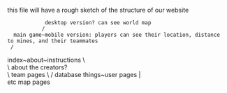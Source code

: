 this file will have a rough sketch of the structure of our website


     	        desktop version? can see world map
     	       /
      main game~mobile version: players can see their location, distance to mines, and their teammates
     /
index~about~instructions
     \     \
      \     about the creators?
       \
        \                 team pages
         \               /
          database things~user pages
                    |    \
                   etc    map pages